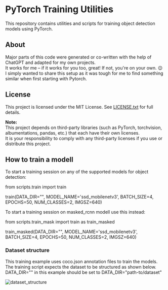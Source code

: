 
# PyTorch Training Utilities

This repository contains utilities and scripts for training object detection models using PyTorch.

## About

Major parts of this code were generated or co-written with the help of ChatGPT and adapted for my own projects.  
It works for me – if it works for you too, great! If not, you're on your own. 😉 
I simply wanted to share this setup as it was tough for me to find something similar when first starting with Pytorch.

## License

This project is licensed under the MIT License. See [LICENSE.txt](./LICENSE.txt) for full details.

**Note:**  
This project depends on third-party libraries (such as PyTorch, torchvision, albumentations, pandas, etc.) that each have their own licenses.  
It is your responsibility to comply with any third-party licenses if you use or distribute this project. 



## How to train a modell
To start a training session on any of the supported models for object detection:

from scripts.train import train
  
train(DATA_DIR="", MODEL_NAME='ssd_mobilenetv3', BATCH_SIZE=4, EPOCHS=50, NUM_CLASSES=2, IMGSZ=640)

To start a training session on masked_rcnn modell use this instead:

from scripts.train_mask import train as train_masked
  
train_masked(DATA_DIR="", MODEL_NAME='ssd_mobilenetv3', BATCH_SIZE=4, EPOCHS=50, NUM_CLASSES=2, IMGSZ=640)



### Dataset structure
This training example uses coco.json annotation files to train the models. 
The training script expects the dataset to be structured as shown below. 
DATA_DIR="" in this example should be set to DATA_DIR="path-to/dataset"

![dataset_structure](https://github.com/user-attachments/assets/62ce90c6-bcc8-4412-ac90-3f4de05d7cfe)

